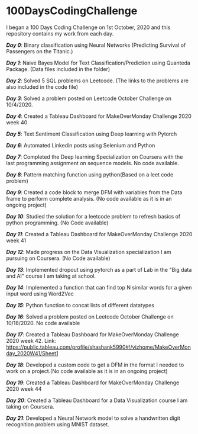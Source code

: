# 100DaysCodingChallenge
I began a 100 Days Coding Challenge on 1st October, 2020 and this repository contains my work from each day.

*<b>Day 0</b>*: Binary classification using Neural Networks (Predicting Survival of Passengers on the Titanic.)

*<b>Day 1</b>*: Naive Bayes Model for Text Classification/Prediction using Quanteda Package. (Data files included in the folder)

*<b>Day 2</b>*: Solved 5 SQL problems on Leetcode. (The links to the problems are also included in the code file) 

*<b>Day 3</b>*: Solved a problem posted on Leetcode October Challenge on 10/4/2020. 

*<b>Day 4</b>*: Created a Tableau Dashboard for MakeOverMonday Challenge 2020 week 40

*<b>Day 5</b>*: Text Sentiment Classification using Deep learning with Pytorch

*<b>Day 6</b>*: Automated Linkedin posts using Selenium and Python

*<b>Day 7</b>*: Completed the Deep learning Specialization on Coursera with the last programming assignment on sequence models. No code available.

*<b>Day 8</b>*: Pattern matching function using python(Based on a leet code problem)

*<b>Day 9</b>*: Created a code block to merge DFM with variables from the Data frame to perform complete analysis. (No code available as it is in an ongoing project)

*<b>Day 10</b>*: Studied the solution for a leetcode problem to refresh basics of python programming. (No Code available)

*<b>Day 11</b>*: Created a Tableau Dashboard for MakeOverMonday Challenge 2020 week 41

*<b>Day 12</b>*: Made progress on the Data Visualization specialization I am pursuing on Coursera. (No Code available)

*<b>Day 13</b>*: Implemented dropout using pytorch as a part of Lab in the "Big data and AI" course I am taking at school.

*<b>Day 14</b>*: Implemented a function that can find top N similar words for a given input word using Word2Vec

*<b>Day 15</b>*: Python function to concat lists of different datatypes

*<b>Day 16</b>*: Solved a problem posted on Leetcode October Challenge on 10/18/2020. No code available

*<b>Day 17</b>*: Created a Tableau Dashboard for MakeOverMonday Challenge 2020 week 42. Link: https://public.tableau.com/profile/shashank5990#!/vizhome/MakeOverMonday_2020W41/Sheet1

*<b>Day 18</b>*: Developed a custom code to get a DFM in the format I needed to work on a project.(No code available as it is in an ongoing project)

*<b>Day 19</b>*: Created a Tableau Dashboard for MakeOverMonday Challenge 2020 week 44

*<b>Day 20</b>*: Created a Tableau Dashboard for a Data Visualization course I am taking on Coursera.

*<b>Day 21</b>*: Developed a Neural Network model to solve a handwritten digit recognition problem using MNIST dataset.


